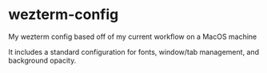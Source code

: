 # wezterm-config

My wezterm config based off of my current workflow on a MacOS machine

It includes a standard configuration for fonts, window/tab management, and background opacity.
